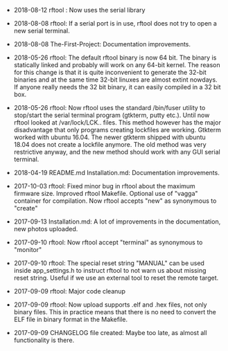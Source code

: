 - 2018-08-12 rftool : Now uses the serial library

- 2018-08-08 rftool: If a serial port is in use, rftool does not try to open a new serial terminal.

- 2018-08-08 The-First-Project: Documentation improvements.

- 2018-05-26 rftool: The default rftool binary is now 64 bit. The binary is statically linked and probably will work on any 64-bit kernel. The reason for this change is that it is quite inconvenient to generate the 32-bit binaries and at the same time 32-bit linuxes are almost extint nowdays. If anyone really needs the 32 bit binary, it can easily compiled in a 32 bit box.

- 2018-05-26 rftool: Now rftool uses the standard /bin/fuser utility to stop/start the serial terminal program (gtkterm, putty etc.). Until now rftool looked at /var/lock/LCK.. files. This method however has the major disadvantage that only programs creating lockfiles are working. Gtkterm worked with ubuntu 16.04. The newer gtkterm shipped with ubuntu 18.04 does not create a lockfile anymore. The old method was very restrictive anyway, and the new method should work with any GUI serial terminal.

- 2018-04-19 README.md Installation.md: Documentation improvements.

- 2017-10-03 rftool: Fixed minor bug in rftool about the maximum firmware size. Improved rftool Makefile. Optional use of "vagga" container for compilation. Now rftool accepts "new" as synonymous to "create"

- 2017-09-13 Installation.md: A lot of improvements in the documentation, new photos uploaded.

- 2017-09-10 rftool: Now rftool accept "terminal" as synonymous to "monitor"

- 2017-09-10 rftool: The special reset string "MANUAL" can be used inside app_settings.h to instruct rftool to not warn us about missing reset string. Useful if we use an external tool to reset the remote target.

- 2017-09-09 rftool: Major code cleanup

- 2017-09-09 rftool: Now upload supports .elf and .hex files, not only binary files. This in practice means that there is no need to convert the ELF file in binary format in the Makefile.

- 2017-09-09 CHANGELOG file created: Maybe too late, as almost all functionality is there.
